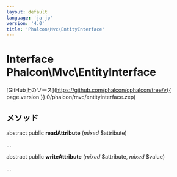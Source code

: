 ```yaml
---
layout: default
language: 'ja-jp'
version: '4.0'
title: 'Phalcon\Mvc\EntityInterface'
---
```

# Interface **Phalcon\Mvc\EntityInterface**

[GitHub上のソース](https://github.com/phalcon/cphalcon/tree/v{{ page.version }}.0/phalcon/mvc/entityinterface.zep)

## メソッド

abstract public **readAttribute** (*mixed* $attribute)

...

abstract public **writeAttribute** (*mixed* $attribute, *mixed* $value)

...